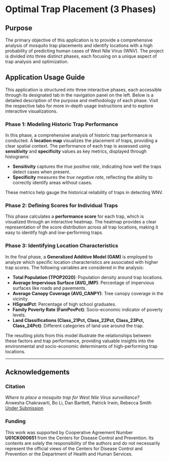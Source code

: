 # Optimal Trap Placement (3 Phases)

## Purpose

The primary objective of this application is to provide a comprehensive analysis of mosquito trap placements and identify locations with a high probability of predicting human cases of West Nile Virus (WNV). The project is divided into three distinct phases, each focusing on a unique aspect of trap analysis and optimization.


## Application Usage Guide

This application is structured into three interactive phases, each accessible through its designated tab in the navigation panel on the left. Below is a detailed description of the purpose and methodology of each phase. Visit the respective tabs for more in-depth usage instructions and to explore interactive visualizations.

### **Phase 1: Modeling Historic Trap Performance**

In this phase, a comprehensive analysis of historic trap performance is conducted. A **location map** visualizes the placement of traps, providing a clear spatial context. The performance of each trap is assessed using **sensitivity** and **specificity** values as key metrics, displayed through histograms:

-   **Sensitivity** captures the *true positive rate*, indicating how well the traps detect cases when present.
-   **Specificity** measures the *true negative rate*, reflecting the ability to correctly identify areas without cases.

These metrics help gauge the historical reliability of traps in detecting WNV.


### **Phase 2: Defining Scores for Individual Traps**

This phase calculates a **performance score** for each trap, which is visualized through an interactive heatmap. The heatmap provides a clear representation of the score distribution across all trap locations, making it easy to identify high and low-performing traps.


### **Phase 3: Identifying Location Characteristics**

In the final phase, a **Generalized Additive Model (GAM)** is employed to analyze which specific location characteristics are associated with higher trap scores. The following variables are considered in the analysis:

-   **Total Population (TPOP2020)**: Population density around trap locations.
-   **Average Impervious Surface (AVG_IMP)**: Percentage of impervious surfaces like roads and pavements.
-   **Average Canopy Coverage (AVG_CANPY)**: Tree canopy coverage in the vicinity.
-   **HSgradPct**: Percentage of high school graduates.
-   **Family Poverty Rate (FamPovPct)**: Socio-economic indicator of poverty levels.
-   **Land Classifications (Class_21Pct, Class_22Pct, Class_23Pct, Class_24Pct)**: Different categories of land use around the trap.

The resulting plots from this model illustrate the relationships between these factors and trap performance, providing valuable insights into the environmental and socio-economic determinants of high-performing trap locations.


------------------------------------------------------------------------

## **Acknowledgements**

### Citation

<em>Where to place a mosquito trap for West Nile Virus surveillance?</em>\
Anwesha Chakravarti, Bo Li, Dan Bartlett, Patrick Irwin, Rebecca Smith\
<a href="https://arxiv.org/abs/2406.06920" target="_blank">Under Submission</a>


### Funding

This work was supported by Cooperative Agreement Number **U01CK000651** from the Centers for Disease Control and Prevention. Its contents are solely the responsibility of the authors and do not necessarily represent the official views of the Centers for Disease Control and Prevention or the Department of Health and Human Services.

